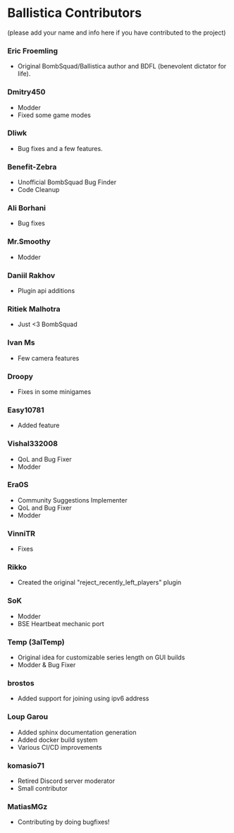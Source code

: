 # Ballistica Contributors
(please add your name and info here if you have contributed to the project)

### Eric Froemling
- Original BombSquad/Ballistica author and BDFL (benevolent dictator for life).

### Dmitry450
- Modder
- Fixed some game modes

### Dliwk
- Bug fixes and a few features.

### Benefit-Zebra
- Unofficial BombSquad Bug Finder
- Code Cleanup

### Ali Borhani
- Bug fixes

### Mr.Smoothy
- Modder

### Daniil Rakhov
- Plugin api additions

### Ritiek Malhotra
- Just <3 BombSquad

### Ivan Ms
- Few camera features

### Droopy
- Fixes in some minigames

### Easy10781
- Added feature

### Vishal332008
- QoL and Bug Fixer
- Modder

### Era0S
- Community Suggestions Implementer
- QoL and Bug Fixer
- Modder

### VinniTR
- Fixes

### Rikko
- Created the original "reject_recently_left_players" plugin

### SoK
- Modder
- BSE Heartbeat mechanic port

### Temp (3alTemp)
- Original idea for customizable series length on GUI builds
- Modder & Bug Fixer

### brostos
- Added support for joining using ipv6 address

### Loup Garou
- Added sphinx documentation generation
- Added docker build system
- Various CI/CD improvements

### komasio71
- Retired Discord server moderator
- Small contributor
### MatiasMGz
- Contributing by doing bugfixes!
